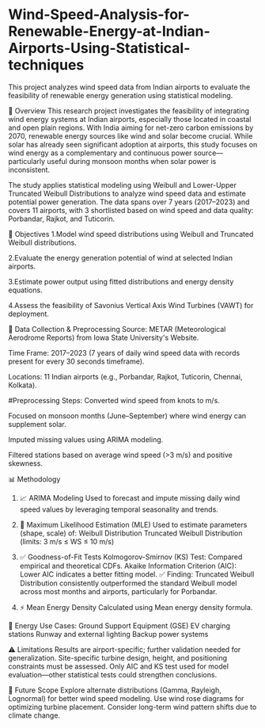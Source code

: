 # Wind-Speed-Analysis-for-Renewable-Energy-at-Indian-Airports-Using-Statistical-techniques

This project analyzes wind speed data from Indian airports to evaluate the feasibility of renewable energy generation using statistical modeling.

📘 Overview
This research project investigates the feasibility of integrating wind energy systems at Indian airports, especially those located in coastal and open plain regions. With India aiming for net-zero carbon emissions by 2070, renewable energy sources like wind and solar become crucial. While solar has already seen significant adoption at airports, this study focuses on wind energy as a complementary and continuous power source—particularly useful during monsoon months when solar power is inconsistent.

The study applies statistical modeling using Weibull and Lower-Upper Truncated Weibull Distributions to analyze wind speed data and estimate potential power generation. The data spans over 7 years (2017–2023) and covers 11 airports, with 3 shortlisted based on wind speed and data quality: Porbandar, Rajkot, and Tuticorin.

🎯 Objectives
1.Model wind speed distributions using Weibull and Truncated Weibull distributions.

2.Evaluate the energy generation potential of wind at selected Indian airports.

3.Estimate power output using fitted distributions and energy density equations.

4.Assess the feasibility of Savonius Vertical Axis Wind Turbines (VAWT) for deployment.

📍 Data Collection & Preprocessing
Source: METAR (Meteorological Aerodrome Reports) from Iowa State University's Website.

Time Frame: 2017–2023 (7 years of daily wind speed data with records present for every 30 seconds timeframe).

Locations: 11 Indian airports (e.g., Porbandar, Rajkot, Tuticorin, Chennai, Kolkata).

#Preprocessing Steps:
Converted wind speed from knots to m/s.

Focused on monsoon months (June–September) where wind energy can supplement solar.

Imputed missing values using ARIMA modeling.

Filtered stations based on average wind speed (>3 m/s) and positive skewness.

📊 Methodology
1. 📈 ARIMA Modeling
Used to forecast and impute missing daily wind speed values by leveraging temporal seasonality and trends.

2. 🧮 Maximum Likelihood Estimation (MLE)
Used to estimate parameters (shape, scale) of:
Weibull Distribution
Truncated Weibull Distribution (limits: 3 m/s ≤ WS ≤ 10 m/s)

3. ✅ Goodness-of-Fit Tests
Kolmogorov-Smirnov (KS) Test: Compared empirical and theoretical CDFs.
Akaike Information Criterion (AIC): Lower AIC indicates a better fitting model.
✅ Finding: Truncated Weibull Distribution consistently outperformed the standard Weibull model across most months and airports, particularly for Porbandar.

4. ⚡ Mean Energy Density
Calculated using Mean energy density formula.


🔋 Energy Use Cases:
Ground Support Equipment (GSE)
EV charging stations
Runway and external lighting
Backup power systems

⚠️ Limitations
Results are airport-specific; further validation needed for generalization.
Site-specific turbine design, height, and positioning constraints must be assessed.
Only AIC and KS test used for model evaluation—other statistical tests could strengthen conclusions.

🔭 Future Scope
Explore alternate distributions (Gamma, Rayleigh, Lognormal) for better wind speed modeling.
Use wind rose diagrams for optimizing turbine placement.
Consider long-term wind pattern shifts due to climate change.
